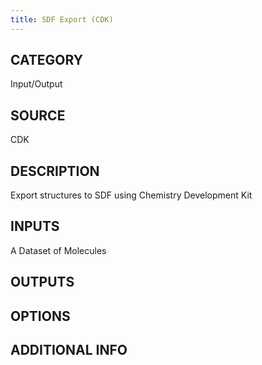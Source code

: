 ```yaml
---
title: SDF Export (CDK)
---
```


## CATEGORY
Input/Output

## SOURCE
CDK

## DESCRIPTION
Export structures to SDF using Chemistry Development Kit

## INPUTS
A Dataset of Molecules

## OUTPUTS

## OPTIONS

## ADDITIONAL INFO
